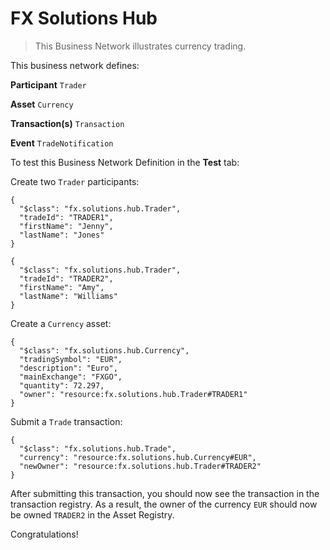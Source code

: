 # FX Solutions Hub

> This Business Network illustrates currency trading.

This business network defines:

**Participant**
`Trader`

**Asset**
`Currency`

**Transaction(s)**
`Transaction`

**Event**
`TradeNotification `

To test this Business Network Definition in the **Test** tab:

Create two `Trader` participants:

```
{
  "$class": "fx.solutions.hub.Trader",
  "tradeId": "TRADER1",
  "firstName": "Jenny",
  "lastName": "Jones"
}
```

```
{
  "$class": "fx.solutions.hub.Trader",
  "tradeId": "TRADER2",
  "firstName": "Amy",
  "lastName": "Williams"
}
```

Create a `Currency` asset:

```
{
  "$class": "fx.solutions.hub.Currency",
  "tradingSymbol": "EUR",
  "description": "Euro",
  "mainExchange": "FXGO",
  "quantity": 72.297,
  "owner": "resource:fx.solutions.hub.Trader#TRADER1"
}
```

Submit a `Trade` transaction:

```
{
  "$class": "fx.solutions.hub.Trade",
  "currency": "resource:fx.solutions.hub.Currency#EUR",
  "newOwner": "resource:fx.solutions.hub.Trader#TRADER2"
}
```

After submitting this transaction, you should now see the transaction in the transaction registry. As a result, the owner of the currency `EUR` should now be owned `TRADER2` in the Asset Registry.

Congratulations!
